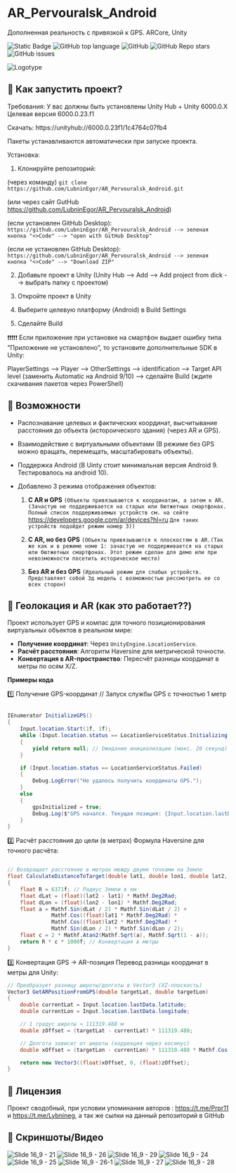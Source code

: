# AR_Pervouralsk_Android
Дополненная реальность с привязкой к GPS. ARCore, Unity <!-- описание репозитория -->
<!--Блок информации о репозитории в бейджах-->
![Static Badge](https://img.shields.io/badge/OkulusDev-Oxygen-Oxygen)
![GitHub top language](https://img.shields.io/github/languages/top/OkulusDev/Oxygen)
![GitHub](https://img.shields.io/github/license/OkulusDev/Oxygen)
![GitHub Repo stars](https://img.shields.io/github/stars/OkulusDev/Oxygen)
![GitHub issues](https://img.shields.io/github/issues/OkulusDev/Oxygen)

![Logotype](https://github.com/user-attachments/assets/7e47ccd1-32b3-4c86-b8cb-4b610275da83)



<!--Установка-->
## 🚀 Как запустить проект?


Требования:
У вас должны быть установлены Unity Hub + Unity 6000.0.X Целевая версия 6000.0.23.f1

Cкачать: https://unityhub://6000.0.23f1/1c4764c07fb4

Пакеты устанавливаются автоматически при запуске проекта.

Установка:

1.   Клонируйте репозиторий:

(через команду) 
```git clone https://github.com/LubninEgor/AR_Pervouralsk_Android.git```
			
   (или через сайт GutHub https://github.com/LubninEgor/AR_Pervouralsk_Android)
		
   (если установлен GitHub Desktop): ```https://github.com/LubninEgor/AR_Pervouralsk_Android --> зеленая кнопка "<>Code" --> "open with GitHub Desktop" ```
			
   (если не установлен GitHub Desktop): ```https://github.com/LubninEgor/AR_Pervouralsk_Android --> зеленая кнопка "<>Code" --> "Download ZIP"```
			
2.   Добавьте проект в Unity (Unity Hub --> Add --> Add project from dick --> выбрать папку с проектом)
	
3.   Откройте проект в Unity
		
4.   Выберите целевую платформу (Android) в Build Settings
		
5.  Сделайте Build
	
❗❗❗❗❗ Если приложение при установке на смартфон выдает ошибку типа "Приложение не установлено", то установите дополнительные SDK в Unity:
	
PlayerSettings --> Player --> OtherSettings --> identification --> Target API level (заменить Automatic на Android 9/10) --> сделайте Build (ждите скачивания пакетов через PowerShell)

<!--О проекте-->
## 📌 Возможности


 - Распознавание целевых и фактических координат, высчитывание расстояния до объекта (истороического здания) (через AR и GPS).

 - Взаимодействие с виртуальными объектами (В режиме без GPS можно вращать, перемещать, масштабировать объекты).

 - Поддержка Android (В Uinty стоит минимальная версия Android 9. Тестировалось на android 10).
 
 - Добавлено 3 режима отображения объектов:
	
	1) **С AR и GPS** ```(Объекты привязываются к координатам, а затем к AR.(Зачастую не поддерживается на старых или бютжетных смартфонах. Полный список поддерживаемых устройств см.
на сейте``` https://developers.google.com/ar/devices?hl=ru ```Для таких устройств подойдет режим номер 3))```
	
	3) **С AR, но без GPS** ```(Объекты привязываются к плоскостям в AR.(Так же как и в режиме номе 1: зачастую не поддерживается на старых или бютжетных смартфонах.
Этот режим сделан для демо или при невозможности посетить историческое место)```
	
	4) **Без AR и без GPS** ```(Идеальный режим для слабых устройств. Представляет собой 3д модель с возможностью рессмотреть ее со всех сторон)```

## 📡 Геолокация и AR (как это работает??)
Проект использует GPS и компас для точного позиционирования виртуальных объектов в реальном мире:
- **Получение координат**: Через `UnityEngine.LocationService`.
- **Расчёт расстояния**: Алгоритм Haversine для метрической точности.
- **Конвертация в AR-пространство**: Пересчёт разницы координат в метры по осям X/Z.
  
**Примеры кода**

1️⃣ Получение GPS-координат
// Запуск службы GPS с точностью 1 метр

```csharp

IEnumerator InitializeGPS()
{
    Input.location.Start(1f, 1f); 
    while (Input.location.status == LocationServiceStatus.Initializing && Time.time < 20)
    {
        yield return null; // Ожидание инициализации (макс. 20 секунд)
    }

    if (Input.location.status == LocationServiceStatus.Failed)
    {
        Debug.LogError("Не удалось получить координаты GPS.");
    }
    else
    {
        gpsInitialized = true;
        Debug.Log($"GPS начался. Текущая позиция: {Input.location.lastData.latitude}, {Input.location.lastData.longitude}");
    }
}
```

2️⃣ Расчёт расстояния до цели (в метрах)
Формула Haversine для точного расчёта:

```csharp

// Возвращает расстояние в метрах между двумя точками на Земле
float CalculateDistanceToTarget(double lat1, double lon1, double lat2, double lon2)
{
    float R = 6371f; // Радиус Земли в км
    float dLat = (float)(lat2 - lat1) * Mathf.Deg2Rad;
    float dLon = (float)(lon2 - lon1) * Mathf.Deg2Rad;
    float a = Mathf.Sin(dLat / 2) * Mathf.Sin(dLat / 2) + 
              Mathf.Cos((float)lat1 * Mathf.Deg2Rad) * 
              Mathf.Cos((float)lat2 * Mathf.Deg2Rad) * 
              Mathf.Sin(dLon / 2) * Mathf.Sin(dLon / 2);
    float c = 2 * Mathf.Atan2(Mathf.Sqrt(a), Mathf.Sqrt(1 - a));
    return R * c * 1000f; // Конвертация в метры
}
```


3️⃣ Конвертация GPS → AR-позиция
Перевод разницы координат в метры для Unity:

```csharp
// Преобразует разницу широты/долготы в Vector3 (XZ-плоскость)
Vector3 GetARPositionFromGPS(double targetLat, double targetLon)
{
    double currentLat = Input.location.lastData.latitude;
    double currentLon = Input.location.lastData.longitude;

    // 1 градус широты ≈ 111319.488 м
    double zOffset = (targetLat - currentLat) * 111319.488;

    // Долгота зависит от широты (коррекция через косинус)
    double xOffset = (targetLon - currentLon) * 111319.488 * Mathf.Cos((float)currentLat * Mathf.Deg2Rad);

    return new Vector3((float)xOffset, 0, (float)zOffset);
}
```
<!--лицензия-->
## 📝 Лицензия

Проект сводобный, при условии упоминания авторов : https://t.me/Prpr11 и https://t.me/Lybnineg, а так же сылки на данный репозиторий в GitHub 


<!--Приложение-->
## 📸 Скриншоты/Видео


![Slide 16_9 - 21](https://github.com/user-attachments/assets/fa99dfad-63f2-45ff-894f-52e2e7a68d8a)
![Slide 16_9 - 26](https://github.com/user-attachments/assets/daef870e-e2b0-4e2d-85e0-2e094627633e)
![Slide 16_9 - 29](https://github.com/user-attachments/assets/c15095fd-2e0a-4e9c-ae94-eea4a0f50f9e)
![Slide 16_9 - 24](https://github.com/user-attachments/assets/b33d3bc4-f93c-4839-bba0-065df5c686bf)
![Slide 16_9 - 25](https://github.com/user-attachments/assets/e1eec980-614b-44c4-a0b7-16872c0975f1)
![Slide 16_9 - 26-1](https://github.com/user-attachments/assets/6a635bce-6031-470d-a8dc-d9b65938003b)
![Slide 16_9 - 27](https://github.com/user-attachments/assets/c4214076-184e-415f-beeb-b914342baf3d)
![Slide 16_9 - 28](https://github.com/user-attachments/assets/3ba97cd1-bd3f-4a86-8d3a-2d7d1871f6fd)

